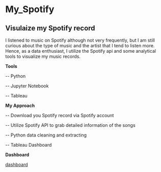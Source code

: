 # My_Spotify

## Visulaize my Spotify record

I listened to music on Spotify although not very frequently, but I am still curious about the type of music and the artist that I tend to listen more. Hence, as a data enthusiast, I utilize the Spotify api and some analytical tools to visualize my music records.

**Tools**

-- Python

-- Jupyter Notebook

-- Tableau 

**My Approach**

-- Download you Spotify record via Spotify account

-- Utilize Spotify API to grab detailed information of the songs

-- Python data cleaning and extracting

-- Tableau Dashboard

**Dashboard**

[dashboard](mysp)
